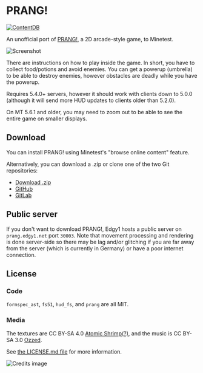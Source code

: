 # PRANG!

[![ContentDB](https://content.minetest.net/packages/luk3yx/prang/shields/downloads/)](https://content.minetest.net/packages/luk3yx/prang/)

An unofficial port of
[PRANG!](https://atomicshrimp.com/post/2020/01/10/Play-PRANG!), a 2D
arcade-style game, to Minetest.

![Screenshot](https://content.minetest.net/uploads/15b90a793d.png)

There are instructions on how to play inside the game. In short, you have to
collect food/potions and avoid enemies. You can get a powerup (umbrella) to be
able to destroy enemies, however obstacles are deadly while you have the
powerup.

Requires 5.4.0+ servers, however it should work with clients down to 5.0.0
(although it will send more HUD updates to clients older than 5.2.0).

On MT 5.6.1 and older, you may need to zoom out to be able to see the entire
game on smaller displays.

## Download

You can install PRANG! using Minetest's "browse online content" feature.

Alternatively, you can download a .zip or clone one of the two Git repositories:

 - [Download .zip](https://content.minetest.net/packages/luk3yx/prang/download/)
 - [GitHub](https://github.com/luk3yx/minetest-prang)
 - [GitLab](https://gitlab.com/luk3yx/minetest-prang)

## Public server

If you don't want to download PRANG!, Edgy1 hosts a public server on
`prang.edgy1.net` port `30003`. Note that movement processing and rendering is
done server-side so there may be lag and/or glitching if you are far away from
the server (which is currently in Germany) or have a poor internet connection.

## License

### Code

`formspec_ast`, `fs51`, `hud_fs`, and `prang` are all MIT.

### Media

The textures are CC BY-SA 4.0
[Atomic Shrimp(?)](https://atomicshrimp.com/post/2020/01/10/Play-PRANG%21), and
the music is CC BY-SA 3.0
[Ozzed](https://ozzed.net/music/dunes-at-night.shtml).

See [the LICENSE.md file](https://gitlab.com/luk3yx/minetest-prang/-/blob/main/mods/prang/LICENSE.md) for more information.

![Credits image](https://raw.githubusercontent.com/luk3yx/minetest-prang/main/mods/prang/textures/prang_credits_bg.jpg)
